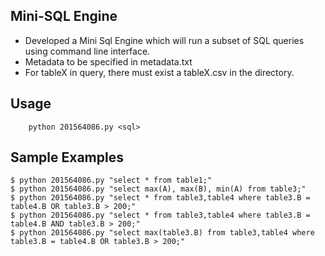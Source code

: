 ## Mini-SQL Engine

* Developed a Mini​ Sql Engine which will run a subset of SQL queries using ​command line interface.
* Metadata to be specified in metadata.txt
* For tableX in query, there must exist a tableX.csv in the directory.

## Usage

```
	python 201564086.py <sql>
```

## Sample Examples

```
$ python 201564086.py "select * from table1;"
$ python 201564086.py "select max(A), max(B), min(A) from table3;"
$ python 201564086.py "select * from table3,table4 where table3.B = table4.B OR table3.B > 200;"
$ python 201564086.py "select * from table3,table4 where table3.B = table4.B AND table3.B > 200;"
$ python 201564086.py "select max(table3.B) from table3,table4 where table3.B = table4.B OR table3.B > 200;"
```